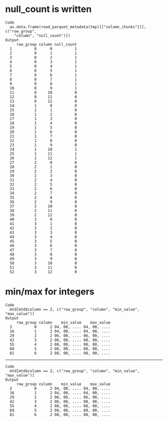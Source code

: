 # null_count is written

    Code
      as.data.frame(read_parquet_metadata(tmp)[["column_chunks"]][, c("row_group",
        "column", "null_count")])
    Output
         row_group column null_count
      1          0      0          1
      2          0      1          1
      3          0      2          1
      4          0      3          1
      5          0      4          1
      6          0      5          1
      7          0      6          1
      8          0      7          1
      9          0      8          1
      10         0      9          1
      11         0     10          0
      12         0     11          0
      13         0     12          0
      14         1      0          0
      15         1      1          0
      16         1      2          0
      17         1      3          0
      18         1      4          0
      19         1      5          0
      20         1      6          0
      21         1      7          0
      22         1      8          0
      23         1      9          0
      24         1     10          1
      25         1     11          1
      26         1     12          1
      27         2      0          0
      28         2      1          0
      29         2      2          0
      30         2      3          0
      31         2      4          0
      32         2      5          0
      33         2      6          0
      34         2      7          0
      35         2      8          0
      36         2      9          0
      37         2     10          0
      38         2     11          0
      39         2     12          0
      40         3      0          0
      41         3      1          0
      42         3      2          0
      43         3      3          0
      44         3      4          0
      45         3      5          0
      46         3      6          0
      47         3      7          0
      48         3      8          0
      49         3      9          0
      50         3     10          0
      51         3     11          0
      52         3     12          0

# min/max for integers

    Code
      mtd[mtd$column == 2, c("row_group", "column", "min_value", "max_value")]
    Output
         row_group column    min_value    max_value
      3          0      2 04, 00, .... 04, 00, ....
      16         1      2 04, 00, .... 04, 00, ....
      29         2      2 06, 00, .... 06, 00, ....
      42         3      2 06, 00, .... 08, 00, ....
      55         4      2 08, 00, .... 08, 00, ....
      68         5      2 08, 00, .... 08, 00, ....
      81         6      2 08, 00, .... 08, 00, ....

---

    Code
      mtd[mtd$column == 2, c("row_group", "column", "min_value", "max_value")]
    Output
         row_group column    min_value    max_value
      3          0      2 04, 00, .... 04, 00, ....
      16         1      2 04, 00, .... 04, 00, ....
      29         2      2 06, 00, .... 06, 00, ....
      42         3      2 06, 00, .... 08, 00, ....
      55         4      2 08, 00, .... 08, 00, ....
      68         5      2 08, 00, .... 08, 00, ....
      81         6      2 08, 00, .... 08, 00, ....

